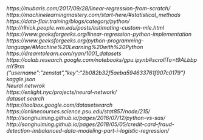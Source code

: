 <h6>
<br>https://mubaris.com/2017/09/28/linear-regression-from-scratch/
<br>https://machinelearningmastery.com/start-here/#statistical_methods
<br>https://data-flair.training/blogs/category/python/
<br>http://rlhick.people.wm.edu/posts/estimating-custom-mle.html
<br>https://www.geeksforgeeks.org/linear-regression-python-implementation
<br>https://www.geeksforgeeks.org/python-programming-language/#Machine%20Learning%20with%20Python
<br>https://dreamtolearn.com/ryan/1001_datasets
<br>https://colab.research.google.com/notebooks/gpu.ipynb#scrollTo=t9ALbbpmY9rm
{"username":"zenstat","key":"2b082b32f5aeba594633761f907c0179"}
kaggle.json
<br>Neural netwrok 
<br>https://enlight.nyc/projects/neural-network/
<br>dataset search 
<br>https://toolbox.google.com/datasetsearch
<br>https://onlinecourses.science.psu.edu/stat857/node/215/
<br>http://songhuiming.github.io/pages/2016/07/12/python-vs-sas/
<BR>http://songhuiming.github.io/pages/2018/05/05/credit-card-fraud-detection-imbalanced-data-modeling-part-i-logistic-regression/
